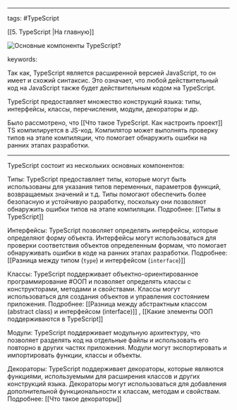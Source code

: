 ____

tags: #TypeScript 

[[5. TypeScript |На главную]]

![Основные компоненты TypeScript?](https://youtu.be/R76_xPjzUd8?t=730)

keywords:

Так как, TypeScript является расширенной версией JavaScript, то он имеет и схожий синтаксис. Это означает, что любой действительный код на JavaScript также будет действительным кодом на TypeScript.

TypeScript предоставляет множество конструкций языка: типы, интерфейсы, классы,  перечисления, модули, декораторы и др.

Было рассмотрено, что [[Что такое TypeScript. Как настроить проект]] TS компилируется в JS-код. Компилятор может выполнять проверку типов на этапе компиляции, что помогает обнаружить ошибки на ранних этапах разработки.
_____

TypeScript состоит из нескольких основных компонентов:

Типы: 
	TypeScript предоставляет типы, которые могут быть использованы для указания типов переменных, параметров функций, возвращаемых значений и т.д. 
	Типы помогают обеспечить более безопасную и устойчивую разработку, поскольку они позволяют обнаружить ошибки типов на этапе компиляции.
	Подробнее: [[Типы в TypeScript]]
    
Интерфейсы: 
	TypeScript позволяет определять интерфейсы, которые определяют форму объекта. Интерфейсы могут использоваться для проверки соответствия объектов определенным формам, что помогает обнаруживать ошибки в коде на ранних этапах разработки.
    Подробнее: [[Разница между типом (`type`) и интерфейсом (`interface`)]]

Классы: 
	TypeScript поддерживает объектно-ориентированное программирование #ООП и позволяет определять классы с конструкторами, методами и свойствами. Классы могут использоваться для создания объектов и управления состоянием приложения.
	Подробнее: [[Разница между абстрактным классом (abstract class) и интерфейсом (interface)]] , [[Какие элементы ООП поддерживаются в TypeScript]]
    
Модули: 
	TypeScript поддерживает модульную архитектуру, что позволяет разделять код на отдельные файлы и использовать его повторно в других частях приложения. Модули могут экспортировать и импортировать функции, классы и объекты.

Декораторы: 
	TypeScript поддерживает декораторы, которые являются функциями, используемыми для расширения классов и других конструкций языка. 
	Декораторы могут использоваться для добавления дополнительной функциональности к классам, методам и свойствам.
	Подробнее: [[Что такое декораторы]] 